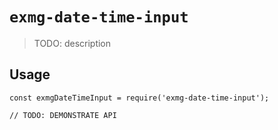 # `exmg-date-time-input`

> TODO: description

## Usage

```
const exmgDateTimeInput = require('exmg-date-time-input');

// TODO: DEMONSTRATE API
```
